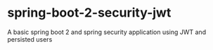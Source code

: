 # spring-boot-2-security-jwt
A basic spring boot 2 and spring security application using JWT and persisted users
